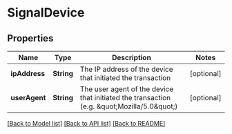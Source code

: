 # SignalDevice

## Properties
Name | Type | Description | Notes
------------ | ------------- | ------------- | -------------
**ipAddress** | **String** | The IP address of the device that initiated the transaction | [optional] 
**userAgent** | **String** | The user agent of the device that initiated the transaction (e.g. \&quot;Mozilla/5.0\&quot;) | [optional] 

[[Back to Model list]](../README.md#documentation-for-models) [[Back to API list]](../README.md#documentation-for-api-endpoints) [[Back to README]](../README.md)


